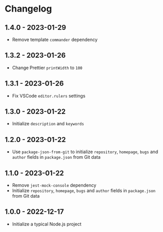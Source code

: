# Changelog

## 1.4.0 - 2023-01-29

- Remove template `commander` dependency

## 1.3.2 - 2023-01-26

- Change Prettier `printWidth` to `100`

## 1.3.1 - 2023-01-26

- Fix VSCode `editor.rulers` settings

## 1.3.0 - 2023-01-22

- Initialize `description` and `keywords`

## 1.2.0 - 2023-01-22

- Use `package-json-from-git` to initialize `repository`, `homepage`, `bugs` and `author` fields in `package.json` from Git data

## 1.1.0 - 2023-01-22

- Remove `jest-mock-console` dependency
- Initialize `repository`, `homepage`, `bugs` and `author` fields in `package.json` from Git data

## 1.0.0 - 2022-12-17

- Initialize a typical Node.js project
